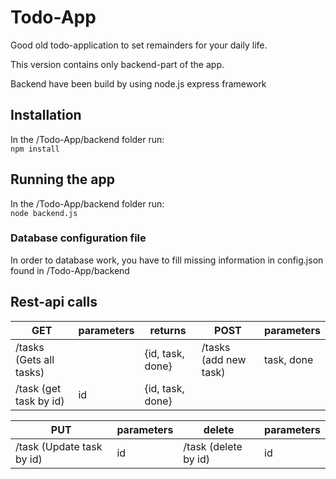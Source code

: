 # Todo-App
Good old todo-application to set remainders for your daily life.

This version contains only backend-part of the app.

Backend have been build by using node.js express framework

## Installation

In the /Todo-App/backend folder run:  
`npm install`

## Running the app

In the /Todo-App/backend folder run:  
`node backend.js`

### Database configuration file
In order to database work, you have to fill missing information in config.json found in /Todo-App/backend


## Rest-api calls

GET | parameters|returns |POST| parameters 
------------ | ------------ | ------- | ----- | ---
/tasks (Gets all tasks)  |  | {id, task, done} | /tasks (add new task) | task, done                                                                                                                                                     
/task (get task by id) | id | {id, task, done} | |


PUT | parameters|delete| parameters 
------------ | ------------ | ------- | ----
/task (Update task by id)  | id | /task (delete by id) | id                                                                                                                                                     

